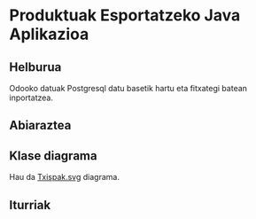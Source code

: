# Produktuak Esportatzeko Java Aplikazioa
## Helburua
Odooko datuak Postgresql datu basetik hartu eta fitxategi batean inportatzea.
## Abiaraztea

## Klase diagrama
Hau da [Txispak.svg](https://github.com/beviga99/txispak_erronka/blob/master/Txispak.svg) diagrama.

## Iturriak
